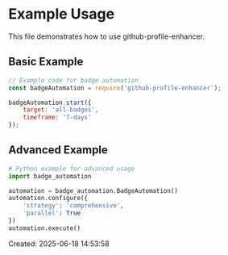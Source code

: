 # Example Usage

This file demonstrates how to use github-profile-enhancer.

## Basic Example

```javascript
// Example code for badge automation
const badgeAutomation = require('github-profile-enhancer');

badgeAutomation.start({
    target: 'all-badges',
    timeframe: '7-days'
});
```

## Advanced Example

```python
# Python example for advanced usage
import badge_automation

automation = badge_automation.BadgeAutomation()
automation.configure({
    'strategy': 'comprehensive',
    'parallel': True
})
automation.execute()
```

Created: 2025-06-18 14:53:58
